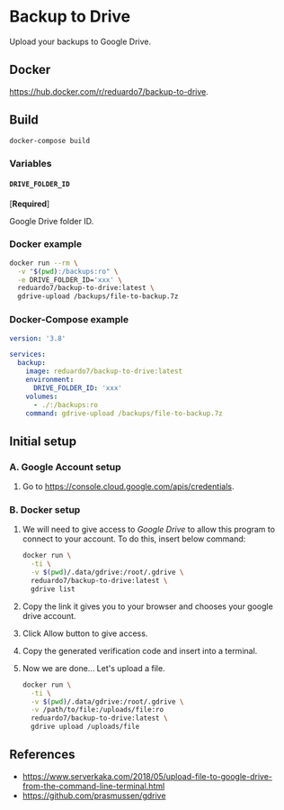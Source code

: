 # Backup to Drive

Upload your backups to Google Drive.

## Docker

<https://hub.docker.com/r/reduardo7/backup-to-drive>.

## Build

```bash
docker-compose build
```

### Variables

#### `DRIVE_FOLDER_ID`

[**Required**]

Google Drive folder ID.

### Docker example

```bash
docker run --rm \
  -v "$(pwd):/backups:ro" \
  -e DRIVE_FOLDER_ID='xxx' \
  reduardo7/backup-to-drive:latest \
  gdrive-upload /backups/file-to-backup.7z
```

### Docker-Compose example

```yaml
version: '3.8'

services:
  backup:
    image: reduardo7/backup-to-drive:latest
    environment:
      DRIVE_FOLDER_ID: 'xxx'
    volumes:
      - ./:/backups:ro
    command: gdrive-upload /backups/file-to-backup.7z
```

## Initial setup

### A. Google Account setup

1. Go to
<https://console.cloud.google.com/apis/credentials>.

### B. Docker setup

1. We will need to give access to _Google Drive_ to allow this program to connect to your account. To do this, insert below command:

    ```bash
    docker run \
      -ti \
      -v $(pwd)/.data/gdrive:/root/.gdrive \
      reduardo7/backup-to-drive:latest \
      gdrive list
    ```

2. Copy the link it gives you to your browser and chooses your google drive account.
3. Click Allow button to give access.
4. Copy the generated verification code and insert into a terminal.
5. Now we are done... Let's upload a file.

    ```bash
    docker run \
      -ti \
      -v $(pwd)/.data/gdrive:/root/.gdrive \
      -v /path/to/file:/uploads/file:ro
      reduardo7/backup-to-drive:latest \
      gdrive upload /uploads/file
    ```

## References

- <https://www.serverkaka.com/2018/05/upload-file-to-google-drive-from-the-command-line-terminal.html>
- <https://github.com/prasmussen/gdrive>

